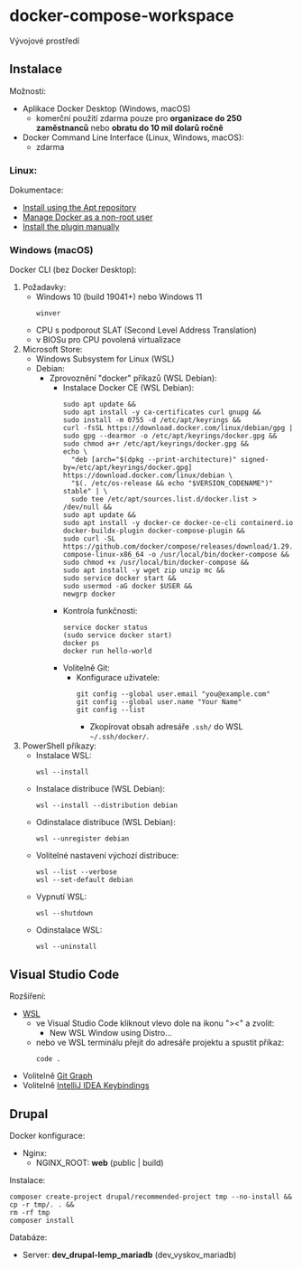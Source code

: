 # docker-compose-workspace

Vývojové prostředí

## Instalace

Možnosti:
- Aplikace Docker Desktop (Windows, macOS)
    - komerční použití zdarma pouze pro **organizace do 250 zaměstnanců** nebo **obratu do 10 mil dolarů ročně**
- Docker Command Line Interface (Linux, Windows, macOS):
    - zdarma

### Linux:

Dokumentace:
- [Install using the Apt repository](https://docs.docker.com/engine/install/debian/#install-using-the-repository)
- [Manage Docker as a non-root user](https://docs.docker.com/engine/install/linux-postinstall/#manage-docker-as-a-non-root-user)
- [Install the plugin manually](https://docs.docker.com/compose/install/linux/#install-the-plugin-manually)

### Windows (macOS)

Docker CLI (bez Docker Desktop):
1. Požadavky:
   - Windows 10 (build 19041+) nebo Windows 11
     ```
     winver
     ```
   - CPU s podporout SLAT (Second Level Address Translation)
   - v BIOSu pro CPU povolená virtualizace
2. Microsoft Store:
   - Windows Subsystem for Linux (WSL)
   - Debian:
     - Zprovoznění "docker" příkazů (WSL Debian):
       - Instalace Docker CE (WSL Debian):
         ```
         sudo apt update &&
         sudo apt install -y ca-certificates curl gnupg &&
         sudo install -m 0755 -d /etc/apt/keyrings &&
         curl -fsSL https://download.docker.com/linux/debian/gpg | sudo gpg --dearmor -o /etc/apt/keyrings/docker.gpg &&
         sudo chmod a+r /etc/apt/keyrings/docker.gpg &&
         echo \
           "deb [arch="$(dpkg --print-architecture)" signed-by=/etc/apt/keyrings/docker.gpg] https://download.docker.com/linux/debian \
           "$(. /etc/os-release && echo "$VERSION_CODENAME")" stable" | \
           sudo tee /etc/apt/sources.list.d/docker.list > /dev/null &&
         sudo apt update &&
         sudo apt install -y docker-ce docker-ce-cli containerd.io docker-buildx-plugin docker-compose-plugin &&
         sudo curl -SL https://github.com/docker/compose/releases/download/1.29.2/docker-compose-linux-x86_64 -o /usr/local/bin/docker-compose &&
         sudo chmod +x /usr/local/bin/docker-compose &&
         sudo apt install -y wget zip unzip mc &&
         sudo service docker start &&
         sudo usermod -aG docker $USER &&
         newgrp docker
         ```
       - Kontrola funkčnosti:
         ```
         service docker status
         (sudo service docker start)
         docker ps
         docker run hello-world
         ```
       - Volitelně Git:
         - Konfigurace uživatele:
           ```
           git config --global user.email "you@example.com"
           git config --global user.name "Your Name"
           git config --list
           ```
           - Zkopírovat obsah adresáře `.ssh/` do WSL `~/.ssh/docker/`.
3. PowerShell příkazy:
    - Instalace WSL:
      ```
      wsl --install
      ```
    - Instalace distribuce (WSL Debian):
        ```
        wsl --install --distribution debian
        ```
    - Odinstalace distribuce (WSL Debian):
        ```
        wsl --unregister debian
        ```
    - Volitelné nastavení výchozí distribuce:
        ```
        wsl --list --verbose
        wsl --set-default debian
        ```
    - Vypnutí WSL:
      ```
      wsl --shutdown
      ```
    - Odinstalace WSL:
      ```
      wsl --uninstall
      ```

## Visual Studio Code

Rozšíření:
- [WSL](https://marketplace.visualstudio.com/items?itemName=ms-vscode-remote.remote-wsl)
    - ve Visual Studio Code kliknout vlevo dole na ikonu "><" a zvolit:
        - New WSL Window using Distro...
    - nebo ve WSL terminálu přejít do adresáře projektu a spustit příkaz:
      ```
      code .
      ```
- Volitelně [Git Graph](https://marketplace.visualstudio.com/items?itemName=mhutchie.git-graph)
- Volitelně [IntelliJ IDEA Keybindings](https://marketplace.visualstudio.com/items?itemName=k--kato.intellij-idea-keybindings)

## Drupal

Docker konfigurace:
- Nginx:
    - NGINX_ROOT: **web** (public | build)

Instalace:
```
composer create-project drupal/recommended-project tmp --no-install &&
cp -r tmp/. . &&
rm -rf tmp
composer install
```

Databáze:
- Server: **dev_drupal-lemp_mariadb** (dev_vyskov_mariadb)
